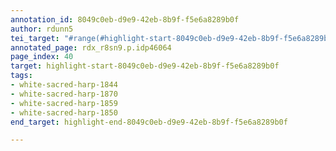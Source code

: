 ```yaml
---
annotation_id: 8049c0eb-d9e9-42eb-8b9f-f5e6a8289b0f
author: rdunn5
tei_target: "#range(#highlight-start-8049c0eb-d9e9-42eb-8b9f-f5e6a8289b0f, #highlight-end-8049c0eb-d9e9-42eb-8b9f-f5e6a8289b0f)"
annotated_page: rdx_r8sn9.p.idp46064
page_index: 40
target: highlight-start-8049c0eb-d9e9-42eb-8b9f-f5e6a8289b0f
tags:
- white-sacred-harp-1844
- white-sacred-harp-1870
- white-sacred-harp-1859
- white-sacred-harp-1850
end_target: highlight-end-8049c0eb-d9e9-42eb-8b9f-f5e6a8289b0f

---
```

